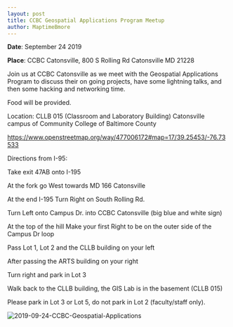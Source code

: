 ```yaml
---
layout: post
title: CCBC Geospatial Applications Program Meetup
author: MaptimeBmore
---
```

**Date**: September 24 2019

**Place**: CCBC Catonsville, 800 S Rolling Rd Catonsville MD 21228

Join us at CCBC Catonsville as we meet with the Geospatial Applications Program to discuss their on going projects, have some lightning talks, and then some hacking and networking time.

Food will be provided.

Location: CLLB 015 (Classroom and Laboratory Building) Catonsville campus of Community College of Baltimore County

https://www.openstreetmap.org/way/477006172#map=17/39.25453/-76.73533

Directions from I-95:

Take exit 47AB onto I-195

At the fork go West towards MD 166 Catonsville

At the end I-195 Turn Right on South Rolling Rd.

Turn Left onto Campus Dr. into CCBC Catonsville (big blue and white sign)

At the top of the hill Make your first Right to be on the outer side of the Campus Dr loop

Pass Lot 1, Lot 2 and the CLLB building on your left

After passing the ARTS building on your right

Turn right and park in Lot 3

Walk back to the CLLB building, the GIS Lab is in the basement (CLLB 015)

Please park in Lot 3 or Lot 5, do not park in Lot 2 (faculty/staff only).


![2019-09-24-CCBC-Geospatial-Applications]({{site.baseurl}}\img\2019-09-24-CCBC-Geospatial-Applications.jpg)
